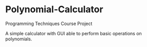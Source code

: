 # Polynomial-Calculator
Programming Techniques Course Project 

A simple calculator with GUI able to perform basic operations on polynomials.
